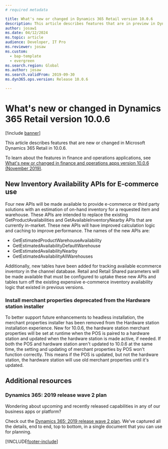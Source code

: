 ```yaml
---
# required metadata

title: What's new or changed in Dynamics 365 Retail version 10.0.6
description: This article describes features that are in preview in Dynamics 365 Retail. 
author: josaw1
ms.date: 04/12/2024
ms.topic: article
audience: Developer, IT Pro
ms.reviewer: josaw
ms.custom:
  - bap-template
  - evergreen
ms.search.region: Global
ms.author: josaw
ms.search.validFrom: 2019-09-30
ms.dyn365.ops.version: Release 10.0.6

---
```

# What's new or changed in Dynamics 365 Retail version 10.0.6

[!include [banner](../../includes/banner.md)]

This article describes features that are new or changed in Microsoft Dynamics 365 Retail in 10.0.6. 

To learn about the features in finance and operations applications, see [What's new or changed in finance and operations apps version 10.0.6 (November 2019)](/dynamics365/unified-operations/fin-and-ops/get-started/whats-new-changed-10-0-6).

## New Inventory Availability APIs for E-commerce use
Four new APIs will be made available to provide e-commerce or third party solutions with an estimation of on-hand inventory for a requested item and warehouse.  These APIs are intended to replace the existing GetProductAvailabilities and GetAvailableInventoryNearby APIs that are currently in-market. These new APIs will have improved calculation logic and caching to improve performance. The names of the new APIs are:
* GetEstimatedProductWarehouseAvailability
* GetEstimatedAvailabilityDefaultWarehouse
* GetEstimatedAvailabilityNearby
* GetEstimatedAvailabilityAllWarehouses

Additionally, new tables have been added for tracking available ecommerce inventory in the channel database. Retail and Retail Shared parameters will be made available that must be configured to uptake these new APIs and tables turn off the existing expensive e-commerce inventory availability logic that existed in previous versions.

### Install merchant properties deprecated from the Hardware station installer
To better support future enhancements to headless installation, the merchant properties installer has been removed from the Hardware station installation experience. New for 10.0.6, the hardware station merchant properties will be set at runtime when the POS is paired to a hardware station and updated when the hardware station is made active, if needed. If both the POS and hardware station aren't updated to 10.0.6 at the same time, the setting and updating of merchant properties by POS won't function correctly. This means if the POS is updated, but not the hardware station, the hardware station will use old merchant properties until it's updated. 

## Additional resources

### Dynamics 365: 2019 release wave 2 plan

Wondering about upcoming and recently released capabilities in any of our business apps or platform?

Check out the [Dynamics 365: 2019 release wave 2 plan](/dynamics365-release-plan/2019wave2/index). We've captured all the details, end to end, top to bottom, in a single document that you can use for planning.


[!INCLUDE[footer-include](../../includes/footer-banner.md)]
